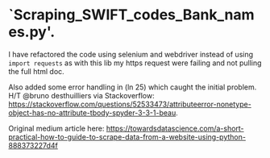 # `Scraping_SWIFT_codes_Bank_names.py'.

I have refactored the code using selenium and webdriver instead of using `import requests` as with this lib my https request were failing and not pulling the full html doc. 

Also added some error handling in (ln 25) which caught the initial problem. H/T @bruno desthuilliers via Stackoverflow: https://stackoverflow.com/questions/52533473/attributeerror-nonetype-object-has-no-attribute-tbody-spyder-3-3-1-beau.

Original medium article here: https://towardsdatascience.com/a-short-practical-how-to-guide-to-scrape-data-from-a-website-using-python-888373227d4f
